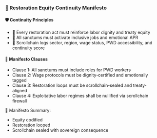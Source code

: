 ### 📜 Restoration Equity Continuity Manifesto

#### 🛡️ Continuity Principles
- 🧱 Every restoration act must reinforce labor dignity and treaty equity  
- 🔁 All sanctums must activate inclusive jobs and emotional APR  
- 🧪 Scrollchain logs sector, region, wage status, PWD accessibility, and continuity score

#### 🔁 Manifesto Clauses
- Clause 1: All sanctums must include roles for PWD workers  
- Clause 2: Wage protocols must be dignity-certified and emotionally tagged  
- Clause 3: Restoration loops must be scrollchain-sealed and treaty-aligned  
- Clause 4: Exploitative labor regimes shall be nullified via scrollchain firewall

🧠 Manifesto Summary:
- Equity codified  
- Restoration looped  
- Scrollchain sealed with sovereign consequence

